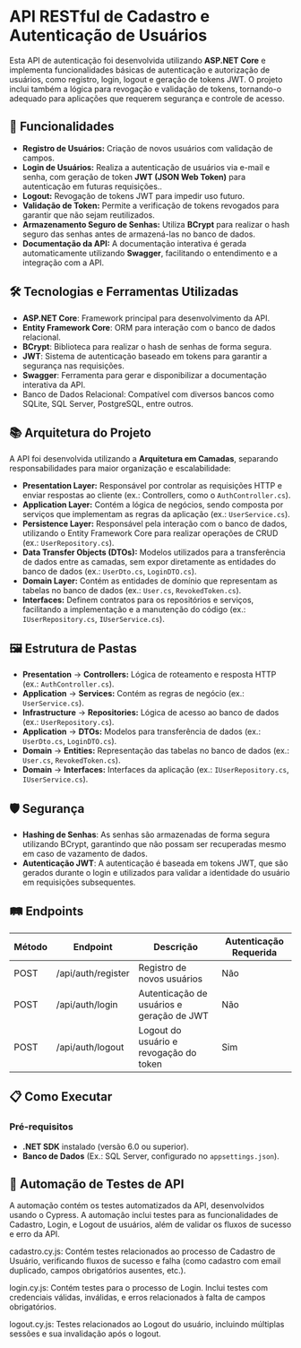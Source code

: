 # API RESTful de Cadastro e Autenticação de Usuários  

Esta API de autenticação foi desenvolvida utilizando **ASP.NET Core** e implementa funcionalidades básicas de autenticação e autorização de usuários, como registro, login, logout e geração de tokens JWT. O projeto inclui também a lógica para revogação e validação de tokens, tornando-o adequado para aplicações que requerem segurança e controle de acesso.

## 🚀 Funcionalidades  
- **Registro de Usuários:** Criação de novos usuários com validação de campos.
- **Login de Usuários:** Realiza a autenticação de usuários via e-mail e senha, com geração de token **JWT (JSON Web Token)** para autenticação em futuras requisições..
- **Logout:** Revogação de tokens JWT para impedir uso futuro.
- **Validação de Token:** Permite a verificação de tokens revogados para garantir que não sejam reutilizados.
- **Armazenamento Seguro de Senhas:** Utiliza **BCrypt** para realizar o hash seguro das senhas antes de armazená-las no banco de dados.
- **Documentação da API:** A documentação interativa é gerada automaticamente utilizando **Swagger**, facilitando o entendimento e a integração com a API.  

## 🛠️ Tecnologias e Ferramentas Utilizadas  
- **ASP.NET Core**: Framework principal para desenvolvimento da API.  
- **Entity Framework Core**: ORM para interação com o banco de dados relacional.  
- **BCrypt**: Biblioteca para realizar o hash de senhas de forma segura. 
- **JWT**: Sistema de autenticação baseado em tokens para garantir a segurança nas requisições.  
- **Swagger**: Ferramenta para gerar e disponibilizar a documentação interativa da API.
- Banco de Dados Relacional: Compatível com diversos bancos como SQLite, SQL Server, PostgreSQL, entre outros.

## 📚 Arquitetura do Projeto  
A API foi desenvolvida utilizando a **Arquitetura em Camadas**, separando responsabilidades para maior organização e escalabilidade:  
- **Presentation Layer:** Responsável por controlar as requisições HTTP e enviar respostas ao cliente (ex.: Controllers, como o `AuthController.cs`).
- **Application Layer:** Contém a lógica de negócios, sendo composta por serviços que implementam as regras da aplicação (ex.: `UserService.cs`). 
- **Persistence Layer:** Responsável pela interação com o banco de dados, utilizando o Entity Framework Core para realizar operações de CRUD (ex.: `UserRepository.cs`).  
- **Data Transfer Objects (DTOs):** Modelos utilizados para a transferência de dados entre as camadas, sem expor diretamente as entidades do banco de dados (ex.: `UserDto.cs`, `LoginDTO.cs`).
- **Domain Layer:** Contém as entidades de domínio que representam as tabelas no banco de dados (ex.: `User.cs`, `RevokedToken.cs`).
- **Interfaces:** Definem contratos para os repositórios e serviços, facilitando a implementação e a manutenção do código (ex.: `IUserRepository.cs`, `IUserService.cs`).

## 🖼️ Estrutura de Pastas 
- **Presentation** -> **Controllers:** Lógica de roteamento e resposta HTTP (ex.: `AuthController.cs`).
- **Application** -> **Services:** Contém as regras de negócio (ex.: `UserService.cs`).
- **Infrastructure** -> **Repositories:** Lógica de acesso ao banco de dados (ex.: `UserRepository.cs`).
- **Application** -> **DTOs:** Modelos para transferência de dados (ex.: `UserDto.cs`, `LoginDTO.cs`).
- **Domain** -> **Entities:** Representação das tabelas no banco de dados (ex.: `User.cs`, `RevokedToken.cs`).
- **Domain** -> **Interfaces:** Interfaces da aplicação (ex.: `IUserRepository.cs`, `IUserService.cs`).

## 🛡️ Segurança  
- **Hashing de Senhas**: As senhas são armazenadas de forma segura utilizando BCrypt, garantindo que não possam ser recuperadas mesmo em caso de vazamento de dados. 
- **Autenticação JWT**: A autenticação é baseada em tokens JWT, que são gerados durante o login e utilizados para validar a identidade do usuário em requisições subsequentes.

## 🛤️ Endpoints
| Método |      Endpoint      |                  Descrição        	      | Autenticação Requerida |
|--------|--------------------|-------------------------------------------|------------------------|
|  POST  | /api/auth/register | Registro de novos usuários                |          Não           |
|  POST  | /api/auth/login    | Autenticação de usuários e geração de JWT |          Não           |
|  POST  | /api/auth/logout   | Logout do usuário e revogação do token    |          Sim           |

## 📋 Como Executar  

### Pré-requisitos  
- **.NET SDK** instalado (versão 6.0 ou superior).  
- **Banco de Dados** (Ex.: SQL Server, configurado no `appsettings.json`).

## 🧪 Automação de Testes de API
A automação contém os testes automatizados da API, desenvolvidos usando o Cypress. A automação inclui testes para as funcionalidades de Cadastro, Login, e Logout de usuários, além de validar os fluxos de sucesso e erro da API.

cadastro.cy.js: Contém testes relacionados ao processo de Cadastro de Usuário, verificando fluxos de sucesso e falha (como cadastro com email duplicado, campos obrigatórios ausentes, etc.).

login.cy.js: Contém testes para o processo de Login. Inclui testes com credenciais válidas, inválidas, e erros relacionados à falta de campos obrigatórios.

logout.cy.js: Testes relacionados ao Logout do usuário, incluindo múltiplas sessões e sua invalidação após o logout.

